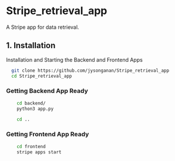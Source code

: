 
# Stripe_retrieval_app

A Stripe app for data retrieval.


## 1. Installation

Installation and Starting the Backend and Frontend Apps

```bash
  git clone https://github.com/jysonganan/Stripe_retrieval_app
  cd Stripe_retrieval_app
```
### Getting Backend App Ready

```bash
    cd backend/
    python3 app.py
```

```bash
    cd ..
```
### Getting Frontend App Ready

```bash
    cd frontend
    stripe apps start
```